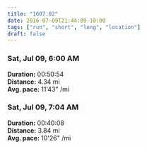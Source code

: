 ```yaml
---
title: "1607.02"
date: 2016-07-09T21:44:09-10:00
tags: ["run", "short", "long", "location"]
draft: false
---
```


### Sat, Jul 09, 6:00 AM

**Duration:** 00:50:54  
**Distance:** 4.34 mi  
**Avg. pace:** 11'43" /mi

### Sat, Jul 09, 7:04 AM

**Duration:** 00:40:08  
**Distance:** 3.84 mi  
**Avg. pace:** 10'26" /mi